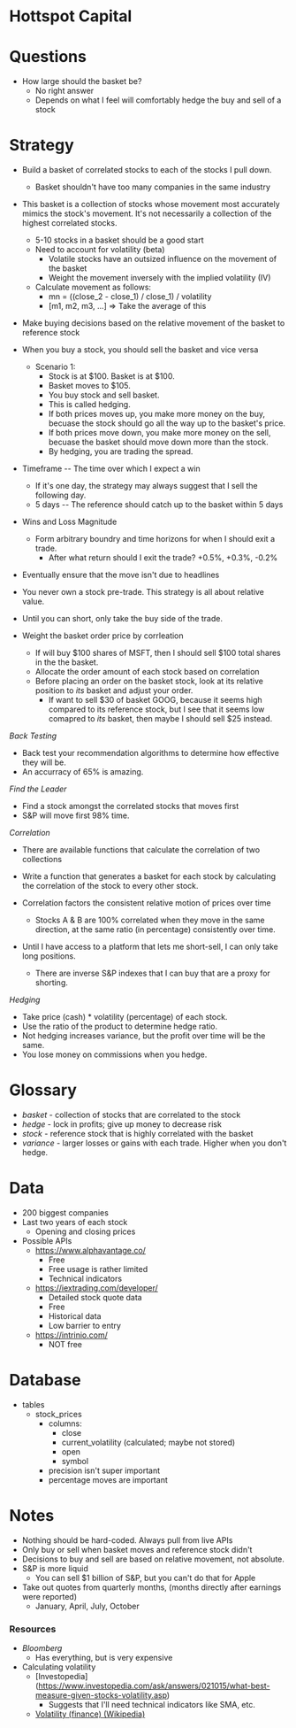 # Hottspot Capital

# Questions
* How large should the basket be?
  * No right answer
  * Depends on what I feel will comfortably hedge the buy and sell of a stock

# Strategy
* Build a basket of correlated stocks to each of the stocks I pull down.
  * Basket shouldn't have too many companies in the same industry

* This basket is a collection of stocks whose movement most accurately mimics
  the stock's movement. It's not necessarily a collection of the highest
  correlated stocks.
  * 5-10 stocks in a basket should be a good start
  * Need to account for volatility (beta)
    * Volatile stocks have an outsized influence on the movement of the basket
    * Weight the movement inversely with the implied volatility (IV)
  * Calculate movement as follows:
    * mn = ((close_2 - close_1) / close_1) / volatility
    * [m1, m2, m3, ...] => Take the average of this

* Make buying decisions based on the relative movement of the basket to
  reference stock

* When you buy a stock, you should sell the basket and vice versa
  * Scenario 1:
    * Stock is at $100. Basket is at $100.
    * Basket moves to $105.
    * You buy stock and sell basket.
    * This is called hedging.
    * If both prices moves up, you make more money on the buy, becuase the
      stock should go all the way up to the basket's price.
    * If both prices move down, you make more money on the sell, becuase the
      basket should move down more than the stock.
    * By hedging, you are trading the spread.

* Timeframe -- The time over which I expect a win
  * If it's one day, the strategy may always suggest that I sell the following day.
  * 5 days -- The reference should catch up to the basket within 5 days

* Wins and Loss Magnitude
  * Form arbitrary boundry and time horizons for when I should exit a trade.
    * After what return should I exit the trade? +0.5%, +0.3%, -0.2%

* Eventually ensure that the move isn't due to headlines

* You never own a stock pre-trade. This strategy is all about relative value.

* Until you can short, only take the buy side of the trade.

* Weight the basket order price by corrleation
  * If will buy $100 shares of MSFT, then I should sell $100 total shares in the the basket.
  * Allocate the order amount of each stock based on correlation
  * Before placing an order on the basket stock, look at its relative position to _its_ basket and adjust your order.
    * If want to sell $30 of basket GOOG, because it seems high compared to its reference stock, but I see that it seems low comapred to _its_ basket, then maybe I should sell $25 instead.

*Back Testing*
* Back test your recommendation algorithms to determine how effective they will be.
* An accurracy of 65% is amazing.

*Find the Leader*
* Find a stock amongst the correlated stocks that moves first
* S&P will move first 98% time.

*Correlation*
* There are available functions that calculate the correlation of two
  collections
* Write a function that generates a basket for each stock by calculating the
  correlation of the stock to every other stock.
* Correlation factors the consistent relative motion of prices over time
  * Stocks A & B are 100% correlated when they move in the same direction, at
    the same ratio (in percentage) consistently over time.


* Until I have access to a platform that lets me short-sell, I can only take
  long positions.
  * There are inverse S&P indexes that I can buy that are a proxy for shorting.

*Hedging*
* Take price (cash) * volatility (percentage) of each stock.
* Use the ratio of the product to determine hedge ratio.
* Not hedging increases variance, but the profit over time will be the same.
* You lose money on commissions when you hedge.

# Glossary
* _basket_ - collection of stocks that are correlated to the stock
* _hedge_ - lock in profits; give up money to decrease risk
* _stock_ - reference stock that is highly correlated with the basket
* _variance_ - larger losses or gains with each trade. Higher when you don't hedge.

# Data
* 200 biggest companies
* Last two years of each stock
  * Opening and closing prices
* Possible APIs
  * https://www.alphavantage.co/
    * Free
    * Free usage is rather limited
    * Technical indicators
  * https://iextrading.com/developer/
    * Detailed stock quote data
    * Free
    * Historical data
    * Low barrier to entry
  * https://intrinio.com/
    * NOT free

# Database
* tables
  * stock_prices
    * columns:
      * close
      * current_volatility (calculated; maybe not stored)
      * open
      * symbol
    * precision isn't super important
    * percentage moves are important

# Notes
* Nothing should be hard-coded. Always pull from live APIs
* Only buy or sell when basket moves and reference stock didn't
* Decisions to buy and sell are based on relative movement, not absolute.
* S&P is more liquid
  * You can sell $1 billion of S&P, but you can't do that for Apple
* Take out quotes from quarterly months, (months directly after earnings were reported)
  * January, April, July, October

### Resources
* _Bloomberg_
  * Has everything, but is very expensive
* Calculating volatility
  * [Investopedia] (https://www.investopedia.com/ask/answers/021015/what-best-measure-given-stocks-volatility.asp)
    * Suggests that I'll need technical indicators like SMA, etc.
  * [Volatility (finance) (Wikipedia)](https://en.m.wikipedia.org/wiki/Volatility_(finance))



